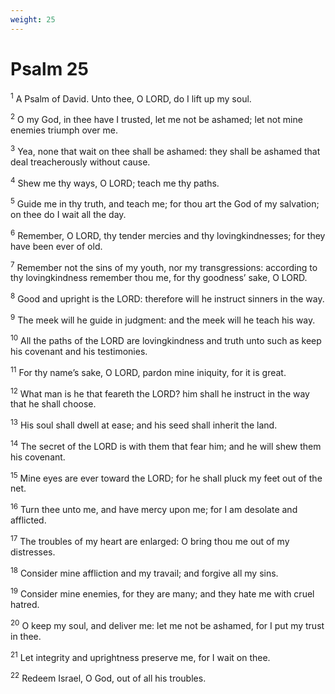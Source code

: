 ```yaml
---
weight: 25
---
```


# Psalm 25

<sup>1</sup> A Psalm of David. Unto thee, O LORD, do I lift up my soul. 

<sup>2</sup> O my God, in thee have I trusted, let me not be ashamed; let not mine enemies triumph over me. 

<sup>3</sup> Yea, none that wait on thee shall be ashamed: they shall be ashamed that deal treacherously without cause. 

<sup>4</sup> Shew me thy ways, O LORD; teach me thy paths. 

<sup>5</sup> Guide me in thy truth, and teach me; for thou art the God of my salvation; on thee do I wait all the day. 

<sup>6</sup> Remember, O LORD, thy tender mercies and thy lovingkindnesses; for they have been ever of old. 

<sup>7</sup> Remember not the sins of my youth, nor my transgressions: according to thy lovingkindness remember thou me, for thy goodness’ sake, O LORD. 

<sup>8</sup> Good and upright is the LORD: therefore will he instruct sinners in the way. 

<sup>9</sup> The meek will he guide in judgment: and the meek will he teach his way. 

<sup>10</sup> All the paths of the LORD are lovingkindness and truth unto such as keep his covenant and his testimonies. 

<sup>11</sup> For thy name’s sake, O LORD, pardon mine iniquity, for it is great. 

<sup>12</sup> What man is he that feareth the LORD? him shall he instruct in the way that he shall choose. 

<sup>13</sup> His soul shall dwell at ease; and his seed shall inherit the land. 

<sup>14</sup> The secret of the LORD is with them that fear him; and he will shew them his covenant. 

<sup>15</sup> Mine eyes are ever toward the LORD; for he shall pluck my feet out of the net. 

<sup>16</sup> Turn thee unto me, and have mercy upon me; for I am desolate and afflicted. 

<sup>17</sup> The troubles of my heart are enlarged: O bring thou me out of my distresses. 

<sup>18</sup> Consider mine affliction and my travail; and forgive all my sins. 

<sup>19</sup> Consider mine enemies, for they are many; and they hate me with cruel hatred. 

<sup>20</sup> O keep my soul, and deliver me: let me not be ashamed, for I put my trust in thee. 

<sup>21</sup> Let integrity and uprightness preserve me, for I wait on thee. 

<sup>22</sup> Redeem Israel, O God, out of all his troubles. 


